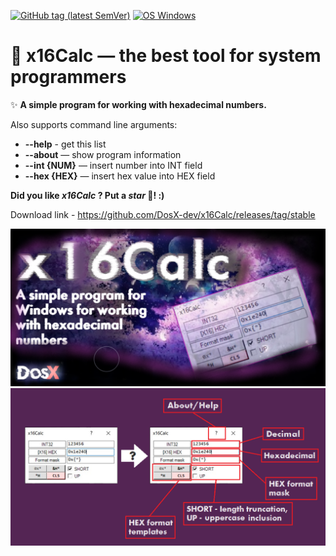 [![GitHub tag (latest SemVer)](https://img.shields.io/github/tag/DosX-dev/x16Calc.svg)](https://github.com/DosX-dev/x16Calc/releases)
[![OS Windows](https://img.shields.io/badge/os-windows-brightgreen)](https://github.com/DosX-dev/x16Calc/releases)

# 💾 x16Calc — the best tool for system programmers

✨ **A simple program for working with hexadecimal numbers.**

Also supports command line arguments:
* **--help** - get this list
* **--about** — show program information
* **--int {NUM}** — insert number into INT field
* **--hex {HEX}** — insert hex value into HEX field

**Did you like _x16Calc_ ? Put a _star_ 🌟!  :)**

Download link - https://github.com/DosX-dev/x16Calc/releases/tag/stable

![Scr1](https://raw.githubusercontent.com/DosX-dev/x16Calc/main/pic1.jpg)
![Scr2](https://raw.githubusercontent.com/DosX-dev/x16Calc/main/presentation.jpg)
